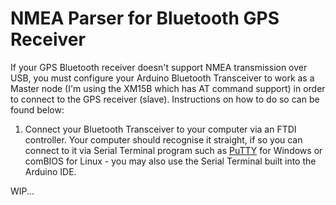 # NMEA Parser for Bluetooth GPS Receiver
<p>If your GPS Bluetooth receiver doesn't support NMEA transmission over USB, you must configure your Arduino Bluetooth 
Transceiver to work as a Master node (I'm using the XM15B which has AT command support) in order to connect to the GPS receiver (slave).
Instructions on how to do so can be found below:
<p>
<ol>
  <li>
    Connect your Bluetooth Transceiver to your computer via an FTDI controller. Your computer should recognise it straight, if so you 
    can connect to it via Serial Terminal program such as <a href="http://www.chiark.greenend.org.uk/~sgtatham/putty/download.html">PuTTY</a>
    for Windows or comBIOS for Linux - you may also use the Serial Terminal built into the Arduino IDE.
  </li>
</ol>

WIP...
